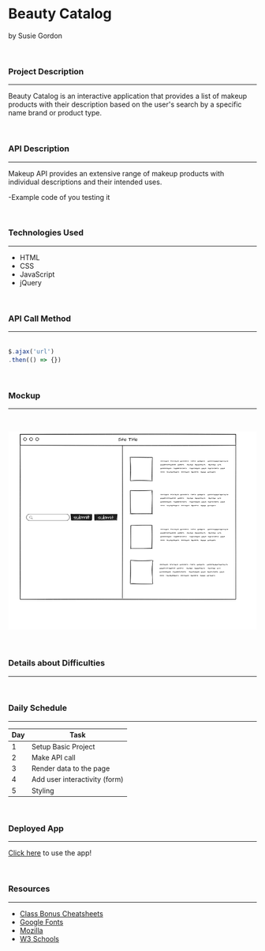 # Beauty Catalog
by Susie Gordon

</br>

### **Project Description**

---

Beauty Catalog is an interactive application that provides a list of makeup products with their description based on the user's search by a specific name brand or product type.

</br>

### **API Description**

---

Makeup API provides an extensive range of makeup products with individual descriptions and their intended uses.

-Example code of you testing it

</br>

### **Technologies Used**

---

- HTML
- CSS
- JavaScript
- jQuery

</br>

### **API Call Method**

---

```js

$.ajax('url')
.then(() => {})

```

</br>

### **Mockup**

---

</br>

![Mockup Image](./img/mockup.png)

</br>

### **Details about Difficulties**

---

</br>

### **Daily Schedule**

---

|  Day  |  Task  |
|-------|--------|
| 1 | Setup Basic Project |
| 2 | Make API call |
| 3 | Render data to the page |
| 4 | Add user interactivity (form) |
| 5 | Styling |

</br>

### **Deployed App** 

---

[Click here](https://project-1-fawn.vercel.app/) to use the app!

</br>

### **Resources**

---

- [Class Bonus Cheatsheets](https://git.generalassemb.ly/AlexMerced/orientation/blob/master/cheatsheet/readme.md) 
- [Google Fonts](https://fonts.google.com/)
- [Mozilla](https://developer.mozilla.org/)
- [W3 Schools](https://www.w3schools.com/)